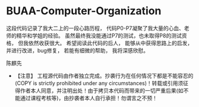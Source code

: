 # BUAA-Computer-Organization

这段代码记录了我大二上的一段心路历程，
代码P0-P7凝聚了我大量的心血、老师的精华和学姐的经验。
虽然最终我没能通过P7的测试，也未取得P8的测试资格，
但我依然收获很大。
希望阅读此代码的后人，
能够从中获得思路上的启发，
并进行改进，bug修复，
若能有细微的帮助，
我将深感欣慰。

陈麒先

* 【注意】
工程源代码由作者独立完成。抄袭行为在任何情况下都是不能容忍的(COPY is strictly prohibited under any circumstances)！转载或引用须征得作者本人同意，并注明出处！由于拷贝本代码而带来的一切严重后果(如不能通过课程考核等)，由抄袭者本人自行承担！勿谓言之不预！
